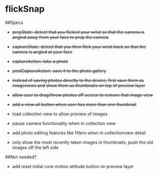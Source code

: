 # flickSnap

##Specs
- ~~prepState: detect that you flicked your wrist so that the camera is angled away from your face to prep the camera~~
- ~~captureState: detect that you then flick your wrist back so that the camera is angled at your face~~
- ~~captureAction: take a photo~~
- ~~postCaptureAction: save it to the photo gallery~~

- ~~instead of saving photos directly to the device; first save them as imageviews and show them as thumbnails on top of preview layer~~
- ~~allow user to drag/throw photos off screen to remove that image view~~ 
- ~~add a view all button when user has more than one thumbnail~~
- load collection view to allow preview of images
- pause camera functionality when in collection view
- add photo editing features like filters when in collectionview detail
- only show the most recently taken images in thumbnails; push the old images off the left side

##Not needed?
- add reset initial core motion attitude button on preview layer